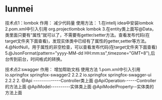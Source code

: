 # lunmei

技术点1：lombok
作用：
    减少代码量
使用方法：
    1.在intellj idea中安装lombok
    2.pom.xml中引入引用
      <dependency>
            <groupId>org.projectlombok</groupId>
            <artifactId>lombok</artifactId>
        </dependency>
    3.在entity类上面写@Data，类里面只要有“属性”就可以了，不需要有getter/setter方法。查看发布代码(在target文件夹下面查看)，发现实体类中已经有了属性的getter,setter等方法。
    4.@NotNull，用于属性的非空检查，可以查看发布代码(在target文件夹下面查看)
    5.@JsonFormat(pattern="yyyy-MM-dd HH:mm:ss",timezone="GMT+8"),后台传到前台，时间格式的转换。

技术点2:swagger
作用：
    增加帮助文档
使用方法
    1.pom.xml中引入引用
     <dependency>
            <groupId>io.springfox</groupId>
            <artifactId>springfox-swagger2</artifactId>
            <version>2.2.2</version>
        </dependency>
        <dependency>
            <groupId>io.springfox</groupId>
            <artifactId>springfox-swagger-ui</artifactId>
            <version>2.2.2</version>
        </dependency>
     2. @Api  --------------Controller类上面
        @ApiOperation------Controller的方法上面
        @ApiModel----------实体类上面
        @ApiModelProperty--实体类的方法上面
